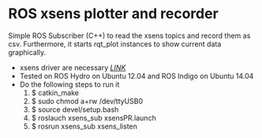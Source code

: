 ROS xsens plotter and recorder
==============================

Simple ROS Subscriber (C++) to read the xsens topics and record them as csv.
Furthermore, it starts rqt_plot instances to show current data graphically.


* xsens driver are necessary [_LINK_](http://wiki.ros.org/action/fullsearch/xsens_driver?action=fullsearch&context=180&value=linkto%3A%22xsens_driver%22)
* Tested on ROS Hydro on Ubuntu 12.04 and ROS Indigo on Ubuntu 14.04
* Do the following steps to run it 
	1. $ catkin_make
	1. $ sudo chmod a+rw /dev/ttyUSB0
	1. $ source devel/setup.bash
	1. $ roslauch xsens_sub xsensPR.launch
	1. $ rosrun xsens_sub xsens_listen 